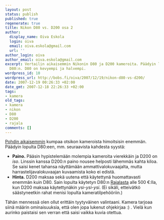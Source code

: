 ```yaml
---
layout: post
status: publish
published: true
regenerate: true
title: Nikon D80 vs. D200 osa 2
author:
  display_name: Oiva Eskola
  login: oiva
  email: oiva.eskola@gmail.com
  url: ''
author_login: oiva
author_email: oiva.eskola@gmail.com
excerpt: Vertailin aikaisemmin Nikonin D80 ja D200 kameroita. Päädyin lopulta ostamaan
  D80:n. D80 on kevyempi ja halvempi.
wordpress_id: 10
wordpress_url: http://bobs.fi/oiva/2007/12/19/nikon-d80-vs-d200/
date: 2007-12-19 00:26:33 +02:00
date_gmt: 2007-12-18 22:26:33 +02:00
tags:
- kamera
old_tags:
- kamera
- nikon
- D80
- D200
- rajala
comments: []
---
```

<p><a href="http://oivaeskola.fi/2007/12/10/mika-digijarkkari-nikon-d80-vs-d200/">Pohdin aikaisemmin</a> kumpaa otsikon kameroista himoitsisin enemmän. Päädyin lopulta D80:een, mm. seuraavista kahdesta syystä:</p>
<ul>
<li><strong>Paino.</strong> Pääsin hypistelemään molempia kameroita vierekkäin ja D200 on <em>iso</em>. Linssin kanssa D200:n paino nousee helposti lähemmäs kahta kiloa. Se saisi kenet tahansa näyttämään ammattivalokuvaajalta, mutta harrastelijavalokuvaajan kuvaamista koko ei edistä.</li>
<li><strong>Hinta.</strong> D200 maksaa sekä uutena että käytettynä huomattavasti enemmän kuin D80. Sain lopulta käytetyn D80:n <a href="http://www.rajala.fi/www/">Rajalasta</a> alle 500 &euro;:lla, kun D200 maksaa käytettynäkin <em>ysi-ysi-ysi</em>. (Ei sikäli, etteivätkö säästyneetkin rahat menisi lopulta kameratilpehööriin.)</li>
</ul>
<p>Tähän mennessä olen ollut erittäin tyytyväinen valintaani. Kamera tarjoaa siinä määrin ominaisuuksia, että olen jopa lukenut ohjekirjaa :) . Vielä kun aurinko paistaisi sen verran että saisi vaikka kuvia otettua.</p>
